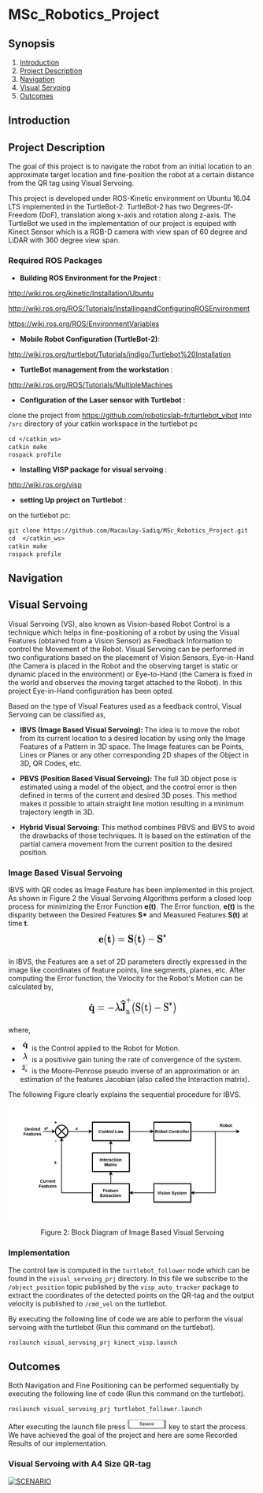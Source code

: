 # MSc_Robotics_Project

## Synopsis
  1. [Introduction](#introduction)
  2. [Project Description](#project-description)
  3. [Navigation](#navigation)
  4. [Visual Servoing](#visual-servoing)
  5. [Outcomes](#outcomes)

## Introduction

## Project Description
The goal of this project is to navigate the robot from an initial location to an approximate target location and fine-position the robot at a certain distance from the QR tag using Visual Servoing.

This project is developed under ROS-Kinetic environment on Ubuntu 16.04 LTS implemented in the TurtleBot-2. TurtleBot-2 has two Degrees-0f-Freedom (DoF), translation along x-axis and rotation along z-axis. The TurtleBot we used in the implementation of our project is equiped with Kinect Sensor which is a RGB-D camera with view span of 60 degree and LiDAR with 360 degree view span.

### Required ROS Packages
- <b> Building ROS Environment for the Project </b>:

http://wiki.ros.org/kinetic/Installation/Ubuntu

http://wiki.ros.org/ROS/Tutorials/InstallingandConfiguringROSEnvironment

https://wiki.ros.org/ROS/EnvironmentVariables

- <b> Mobile Robot Configuration (TurtleBot-2)</b>:

http://wiki.ros.org/turtlebot/Tutorials/indigo/Turtlebot%20Installation

- <b>TurtleBot management from the workstation </b>:

http://wiki.ros.org/ROS/Tutorials/MultipleMachines

- <b> Configuration of the Laser sensor with Turtlebot </b>:

clone the project from https://github.com/roboticslab-fr/turtlebot_vibot into ```/src``` directory of your catkin workspace in the turtlebot pc
```git clone https://github.com/roboticslab-fr/turtlebot_vibot
cd </catkin_ws>
catkin make
rospack profile
```
- <b> Installing VISP package for visual servoing </b>:

http://wiki.ros.org/visp

- <b> setting Up project on Turtlebot </b>:

on the turtlebot pc:
```cd </catkin_ws>/src
git clone https://github.com/Macaulay-Sadiq/MSc_Robotics_Project.git
cd  </catkin_ws>
catkin make
rospack profile
```


## Navigation

## Visual Servoing
Visual Servoing (VS), also known as Vision-based Robot Control is a technique which helps in fine-positioning of a robot by using the Visual Features (obtained from a Vision Sensor) as Feedback Information to control the Movement of the Robot. Visual Servoing can be performed in two configurations based on the placement of Vision Sensors, Eye-in-Hand (the Camera is placed in the Robot and the observing target is static or dynamic placed in the environment) or Eye-to-Hand (the Camera is fixed in the world and observes the moving target attached to the Robot). In this project Eye-in-Hand configuration has been opted.  

Based on the type of Visual Features used as a feedback control, Visual Servoing can be classified as,

- <b> IBVS (Image Based Visual Servoing): </b> The idea is to move the robot from its current location to a desired location
by using only the Image Features of a Pattern in 3D space. The Image features can be Points, Lines or Planes or any other corresponding 2D shapes of the Object in 3D, QR Codes, etc.

- <b> PBVS (Position Based Visual Servoing): </b> The full 3D object pose is estimated using a model of the object, and the control error is then defined in terms of the current and desired 3D poses. This method makes it possible to attain straight line motion resulting in a minimum trajectory length in 3D. 

- <b> Hybrid Visual Servoing: </b> This method combines PBVS and IBVS to avoid the drawbacks of those techniques. It is based on the estimation of the partial camera movement from the current position to the desired position.

### Image Based Visual Servoing
IBVS with QR codes as Image Feature has been implemented in this project. As shown in Figure 2 the Visual Servoing Algorithms perform a closed loop process for minimizing the Error Function <b>e(t)</b>. The Error function, <b>e(t)</b> is the disparity between the Desired Features <b>S*</b> and Measured Features <b>S(t)</b> at time <b>t</b>.

<p align="center">
  <img src="/Images/Error.png" width="150" height="30" alt="Error" /> 
</p>

In IBVS, the Features are a set of 2D parameters directly expressed in the image like coordinates of feature points, line segments, planes, etc. After computing the Error function, the Velocity for the Robot's Motion can be calculated by,

<p align="center">
   <img src="/Images/Control-Law.png" width="190" height="40" alt="Control Law" />
</p>

where,
 - <img src="/Images/Vel.png" width="20" height="20" alt="Velocity" /> is the Control applied to the Robot for Motion.
 - <img src="/Images/Lambda.png" width="20" height="20" alt="Lambda" /> is a positivive gain tuning the rate of convergence of the system.
 - <img src="/Images/Pseudo-Inverse.png" width="20" height="20" alt="Jacobaian Matrix" /> is the Moore-Penrose pseudo inverse of an approximation or an estimation of the features Jacobian (also called the Interaction matrix). 
 
The following Figure clearly explains the sequential procedure for IBVS.

<p align="center">
   <img src="/Images/IBVS.png" alt="IBVS" />
</p>
<p align="center">
   Figure 2: Block Diagram of Image Based Visual Servoing
</p>

### Implementation
The control law is computed in the ```turtlebot_follower``` node which can be found in the ```visual_servoing_prj``` directory. In this file we subscribe to the ```/object_position``` topic published by the ```visp_auto_tracker``` package to extract the coordinates of the detected points on the QR-tag and the output velocity is published to ```/cmd_vel``` on the turtlebot.

By executing the following line of code we are able to perform the visual servoing with the turtlebot (Run this command on the turtlebot).

``` 
roslaunch visual_servoing_prj kinect_visp.launch
```
## Outcomes
Both Navigation and Fine Positioning can be performed sequentially by executing the following line of code (Run this command on the turtlebot). 

```
roslaunch visual_servoing_prj turtlebot_follower.launch
```

After executing the launch file press <img src="/Images/key_space_bar.png" width="80" height="20" alt="Space Bar" /> key to start the process. We have achieved the goal of the project and here are some Recorded Results of our implementation.

### Visual Servoing with A4 Size QR-tag
[![SCENARIO](http://i3.ytimg.com/vi/Egyl9DstUiU/maxresdefault.jpg)](https://youtu.be/4ZlNWGChNNU)
